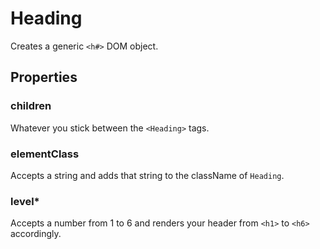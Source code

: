 # Heading

Creates a generic `<h#>` DOM object.

## Properties

### children

Whatever you stick between the `<Heading>` tags.

### elementClass

Accepts a string and adds that string to the className of `Heading`.

### level*

Accepts a number from 1 to 6 and renders your header from `<h1>` to `<h6>` accordingly.